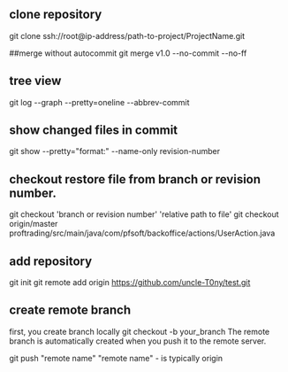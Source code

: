 ## clone repository 
git clone ssh://root@ip-address/path-to-project/ProjectName.git

##merge without autocommit
git merge v1.0 --no-commit --no-ff

## tree view
git log --graph --pretty=oneline --abbrev-commit

## show changed files in commit
git show --pretty="format:" --name-only revision-number

## checkout restore file from branch or revision number.
git checkout 'branch or revision number' 'relative path to file'
git checkout origin/master proftrading/src/main/java/com/pfsoft/backoffice/actions/UserAction.java

## add repository 
git init 
git remote add origin https://github.com/uncle-T0ny/test.git

## create remote branch
first, you create branch locally
git checkout -b your_branch
The remote branch is automatically created when you push it to the remote server.

git push "remote name" <branch name>
"remote name" - is typically origin
